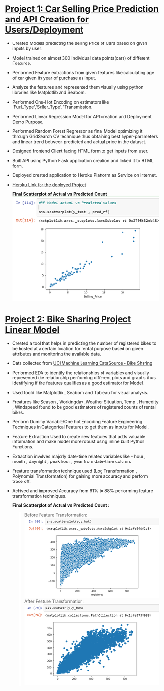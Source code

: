 # [Project 1: Car Selling Price Prediction and API Creation for Users/Deployment](https://github.com/Rohan553/Car-Price-Prod_Deployment)
         
   * Created Models predicting the selling Price of Cars based on given inputs by user.
   * Model trained on almost 300 individual data points(cars) of different Features.
   * Performed Feature extractions from given features like calculating age of car given its year of purchase as input.
   * Analyze the features and represented them visually using python libraries like Matplotlib and Seaborn.
   * Performed One-Hot Encoding on estimators like 'Fuel_Type','Seller_Type', 'Transmission.
   * Performed Linear Regression Model for API creation and Deployment Demo Purpose.
   * Performed Random Forest Regressor as final Model optimizing it through GridSearch CV technique thus obtaining best hyper-parameters and linear trend between predicted        and actual price in the dataset.
   * Designed frontend Client facing HTML form to get inputs from user.
   * Built API using Python Flask application creation and linked it to HTML form.
   * Deployed created application to Heroku Platform as Service on internet.
   * [Heroku Link for the deployed Project](https://id.heroku.com/login) 
      
     **Final Scatterplot of Actual vs Predicted Count**
     ![](Images/car.PNG)
     
# [Project 2: Bike Sharing Project Linear Model](https://github.com/Rohan553/Bike_Sharing-Linear-Regression)
   
   * Created a tool that helps in predicting the number of registered bikes to be hosted at a certain location for rental purpose based on given attributes and monitoring          the available data.
   * Data collected from [UCI Machine Learning DataSource - Bike Sharing](https://archive.ics.uci.edu/ml/datasets/bike+sharing+dataset)
   * Performed EDA to identify the relationships of variables and visually represented the relationship performing different plots and graphs thus identifying if the features       qualifies as a good estimator for Model.
   * Used toold like Matplotlib , Seaborn and Tableau for visual analysis.
   * Freatures like Season , Workingday ,Weather Situation, Temp , Humedity , Windspeed found to be good estimators of registered counts of rental bikes.
   * Perform Dummy Variable/One hot Encoding Feature Engineering Techniques in Categorical Features to get them as inputs for Model.
   * Feature Extraction Used to create new features that adds valuable information and make model more robust using inline built Python Functions.
   * Extraction involves majorly date-time related variables like - hour , month , daynight , peak hour , year from date-time column.
   * Freature transformation technique used (Log Transformation , Polynomial Transformation) for gaining more accuracy and perform trade off.
   * Achived and improved Accuracy from 61% to 88% performing feature transformation techniques.
     
     **Final Scatterplot of Actual vs Predicted Count :** 
       > Before Feature Transformation:  
         ![](Images/before%20scatter.PNG)             
       > After Feature Transformation:
         ![](Images/after%20scatter.PNG)
         
               
  
  
  
